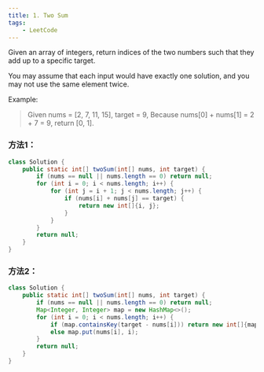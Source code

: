 ```yaml
---
title: 1. Two Sum
tags:
    - LeetCode 
---
```

Given an array of integers, return indices of the two numbers such that they add up to a specific target.

You may assume that each input would have exactly one solution, and you may not use the same element twice.

Example:
>Given nums = [2, 7, 11, 15], target = 9,
>Because nums[0] + nums[1] = 2 + 7 = 9,
>return [0, 1].


### 方法1：
```java
class Solution {
    public static int[] twoSum(int[] nums, int target) {
        if (nums == null || nums.length == 0) return null;
        for (int i = 0; i < nums.length; i++) {
            for (int j = i + 1; j < nums.length; j++) {
                if (nums[i] + nums[j] == target) {
                    return new int[]{i, j};
                }
            }
        }
        return null;
    }
}
```
### 方法2：
```java
class Solution {
    public static int[] twoSum(int[] nums, int target) {
        if (nums == null || nums.length == 0) return null;
        Map<Integer, Integer> map = new HashMap<>();
        for (int i = 0; i < nums.length; i++) {
            if (map.containsKey(target - nums[i])) return new int[]{map.get(target - nums[i]), i};
            else map.put(nums[i], i);
        }
        return null;
    }
}
```
